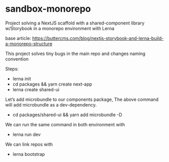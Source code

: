 # sandbox-monorepo

Project solving a NextJS scaffold with a shared-component library w/Storybook in a monorepo environment with Lerna

base article: https://buttercms.com/blog/nextjs-storybook-and-lerna-build-a-monorepo-structure

This project solves tiny bugs in the main repo and changes naming convention

Steps: 
- lerna init
- cd packages && yarn create next-app
- lerna create shared-ui

Let’s add microbundle to our components package, The above command will add microbundle as a dev-dependency.
- cd packages/shared-ui && yarn add microbundle -D

We can run the same command in both environment with
- lerna run dev

We can link repos with
- lerna bootstrap


